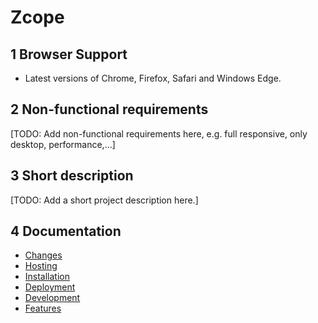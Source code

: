 # Zcope

## 1 Browser Support

- Latest versions of Chrome, Firefox, Safari and Windows Edge.

## 2 Non-functional requirements

[TODO: Add non-functional requirements here, e.g. full responsive, only desktop, performance,...]

## 3 Short description

[TODO: Add a short project description here.]

## 4 Documentation

- [Changes](CHANGES.md)
- [Hosting](HOSTING.md)
- [Installation](documentation/installation.md)
- [Deployment](documentation/deployment.md)
- [Development](documentation/development.md)
- [Features](documentation/features.md)
